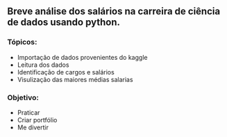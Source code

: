 ## Breve análise dos salários na carreira de ciência de dados usando python.

### Tópicos:
- Importação de dados provenientes do kaggle
- Leitura dos dados
- Identificação de cargos e salários
- Visulização das maiores médias salarias

### Objetivo:
- Praticar
- Criar portfólio
- Me divertir
